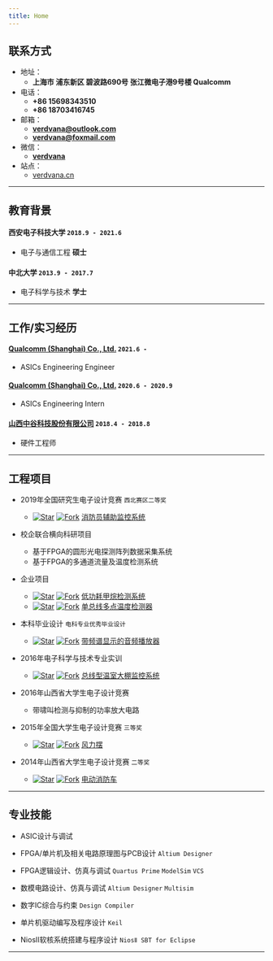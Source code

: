 ```yaml
---
title: Home
---
```


## 联系方式

- 地址：
  - **上海市 浦东新区 碧波路690号 张江微电子港9号楼 Qualcomm**
- 电话：
  - **+86 15698343510**
  - **+86 18703416745** 
- 邮箱：
  - **verdvana@outlook.com**   
  - **verdvana@foxmail.com** 
- 微信：
  - **[verdvana](./static/img/wechat.jpg)**  
- 站点：
  - [verdvana.cn](https://verdvana.cn)


----

## 教育背景

#### __西安电子科技大学__ `2018.9 - 2021.6`

- 电子与通信工程 __硕士__

#### __中北大学__ `2013.9 - 2017.7`

- 电子科学与技术 __学士__

----

## 工作/实习经历

#### __[Qualcomm (Shanghai) Co., Ltd.](https://www.qualcomm.cn/)__ `2021.6 - `
- ASICs Engineering Engineer

#### __[Qualcomm (Shanghai) Co., Ltd.](https://www.qualcomm.cn/)__ `2020.6 - 2020.9`
- ASICs Engineering Intern

#### __[山西中谷科技股份有限公司](http://www.zgkj00.cn/)__ `2018.4 - 2018.8`
- 硬件工程师


----

## 工程项目

- 2019年全国研究生电子设计竞赛  `西北赛区二等奖`
  - [![Star](https://img.shields.io/github/stars/Verdvana/FAMS.svg)](https://github.com/Verdvana/FAMS) [![Fork](https://img.shields.io/github/forks/Verdvana/FAMS.svg)](https://github.com/Verdvana/FAMS) [消防员辅助监控系统](https://github.com/Verdvana/FAMS)

- 校企联合横向科研项目
  - 基于FPGA的圆形光电探测阵列数据采集系统
  - 基于FPGA的多通道流量及温度检测系统

- 企业项目
  - [![Star](https://img.shields.io/github/stars/Verdvana/Low_Power_Methane_Detector.svg)](https://github.com/Verdvana/Low_Power_Methane_Detectory) [![Fork](https://img.shields.io/github/forks/Verdvana/Low_Power_Methane_Detector.svg)](https://github.com/Verdvana/Low_Power_Methane_Detector) [低功耗甲烷检测系统](https://github.com/Verdvana/Low_Power_Methane_Detector)
  - [![Star](https://img.shields.io/github/stars/Verdvana/ZG1001-A_V4-1_LowPower.svg)](https://github.com/Verdvana/ZG1001-A_V4-1_LowPower) [![Fork](https://img.shields.io/github/forks/Verdvana/ZG1001-A_V4-1_LowPower.svg)](https://github.com/Verdvana/ZG1001-A_V4-1_LowPower) [单总线多点温度检测器](https://github.com/Verdvana/ZG1001-A_V4-1_LowPower)

- 本科毕业设计  `电科专业优秀毕业设计`
  - [![Star](https://img.shields.io/github/stars/Verdvana/Audio_Power_Amplifier_With_Spectrum_Display.svg)](https://github.com/Verdvana/Audio_Power_Amplifier_With_Spectrum_Display) [![Fork](https://img.shields.io/github/forks/Verdvana/Audio_Power_Amplifier_With_Spectrum_Display.svg)](https://github.com/Verdvana/Audio_Power_Amplifier_With_Spectrum_Display) [带频谱显示的音频播放器](https://github.com/Verdvana/Audio_Power_Amplifier_With_Spectrum_Display)

- 2016年电子科学与技术专业实训
  - [![Star](https://img.shields.io/github/stars/Verdvana/Bus_Type_Greenhouse_Monitoring_System.svg)](https://github.com/Verdvana/Bus_Type_Greenhouse_Monitoring_System) [![Fork](https://img.shields.io/github/forks/Verdvana/Bus_Type_Greenhouse_Monitoring_System.svg)](https://github.com/Verdvana/Bus_Type_Greenhouse_Monitoring_System) [总线型温室大棚监控系统](https://github.com/Verdvana/Bus_Type_Greenhouse_Monitoring_System)

- 2016年山西省大学生电子设计竞赛
  - 带啸叫检测与抑制的功率放大电路

- 2015年全国大学生电子设计竞赛  `三等奖`
  - [![Star](https://img.shields.io/github/stars/Verdvana/Wind_Pendulum.svg)](https://github.com/Verdvana/Wind_Pendulum) [![Fork](https://img.shields.io/github/forks/Verdvana/Wind_Pendulum.svg)](https://github.com/Verdvana/Wind_Pendulum) [风力摆](https://github.com/Verdvana/Wind_Pendulum)

- 2014年山西省大学生电子设计竞赛  `二等奖`
  - [![Star](https://img.shields.io/github/stars/Verdvana/Electric_Fire_Truck.svg)](https://github.com/Verdvana/Electric_Fire_Truck) [![Fork](https://img.shields.io/github/forks/Verdvana/Electric_Fire_Truck.svg)](https://github.com/Verdvana/Electric_Fire_Truck) [电动消防车](https://github.com/Verdvana/Electric_Fire_Truck)

----

## 专业技能

* ASIC设计与调试
* FPGA/单片机及相关电路原理图与PCB设计   `Altium Designer`
* FPGA逻辑设计、仿真与调试  `Quartus Prime` `ModelSim`  `VCS`
* 数模电路设计、仿真与调试  `Altium Designer` `Multisim`
* 数字IC综合与约束  `Design Compiler`

* 单片机驱动编写及程序设计  `Keil`
* NiosⅡ软核系统搭建与程序设计 `NiosⅡ SBT for Eclipse`


----
